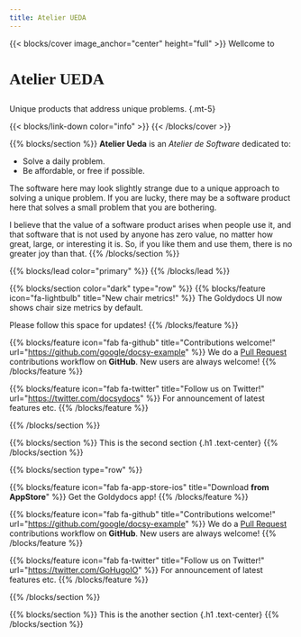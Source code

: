 ```yaml
---
title: Atelier UEDA
---
```


{{< blocks/cover image_anchor="center" height="full" >}}
Wellcome to
<h1 class="display-1"><p style="font-family: 'Parisienne'">Atelier UEDA</p></h1>

Unique products that address unique problems.
{.mt-5}

{{< blocks/link-down color="info" >}}
{{< /blocks/cover >}}

{{% blocks/section %}}
<b>Atelier Ueda</b> is an <i>Atelier de Software</i> dedicated to:

- Solve a daily problem.
- Be affordable, or free if possible.

The software here may look slightly strange due to a unique approach to solving a unique problem.
If you are lucky, there may be a software product here that solves a small problem that you are bothering.  

I believe that the value of a software product arises when people use it, and that software that is not used by anyone has zero value, no matter how great, large, or interesting it is. So, if you like them and use them, there is no greater joy than that.
{{% /blocks/section %}}


{{% blocks/lead color="primary" %}}
{{% /blocks/lead %}}


{{% blocks/section color="dark" type="row" %}}
{{% blocks/feature icon="fa-lightbulb" title="New chair metrics!" %}}
The Goldydocs UI now shows chair size metrics by default.

Please follow this space for updates!
{{% /blocks/feature %}}


{{% blocks/feature icon="fab fa-github" title="Contributions welcome!" url="https://github.com/google/docsy-example" %}}
We do a [Pull Request](https://github.com/google/docsy-example/pulls) contributions workflow on **GitHub**. New users are always welcome!
{{% /blocks/feature %}}


{{% blocks/feature icon="fab fa-twitter" title="Follow us on Twitter!" url="https://twitter.com/docsydocs" %}}
For announcement of latest features etc.
{{% /blocks/feature %}}


{{% /blocks/section %}}


{{% blocks/section %}}
This is the second section
{.h1 .text-center}
{{% /blocks/section %}}


{{% blocks/section type="row" %}}

{{% blocks/feature icon="fab fa-app-store-ios" title="Download **from AppStore**" %}}
Get the Goldydocs app!
{{% /blocks/feature %}}

{{% blocks/feature icon="fab fa-github" title="Contributions welcome!"
    url="https://github.com/google/docsy-example" %}}
We do a [Pull Request](https://github.com/google/docsy-example/pulls)
contributions workflow on **GitHub**. New users are always welcome!
{{% /blocks/feature %}}

{{% blocks/feature icon="fab fa-twitter" title="Follow us on Twitter!"
    url="https://twitter.com/GoHugoIO" %}}
For announcement of latest features etc.
{{% /blocks/feature %}}

{{% /blocks/section %}}


{{% blocks/section %}}
This is the another section
{.h1 .text-center}
{{% /blocks/section %}}